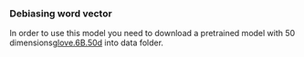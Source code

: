 ### Debiasing word vector

In order to use this model you need to download a pretrained model with 50 dimensions[glove.6B.50d](http://nlp.stanford.edu/data/glove.6B.zip) into data folder.



